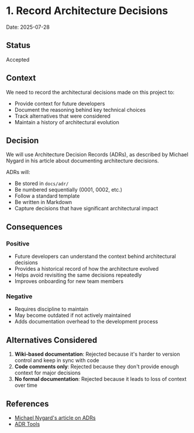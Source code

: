 # 1. Record Architecture Decisions

Date: 2025-07-28

## Status

Accepted

## Context

We need to record the architectural decisions made on this project to:
- Provide context for future developers
- Document the reasoning behind key technical choices
- Track alternatives that were considered
- Maintain a history of architectural evolution

## Decision

We will use Architecture Decision Records (ADRs), as described by Michael Nygard in his article about documenting architecture decisions.

ADRs will:
- Be stored in `docs/adr/`
- Be numbered sequentially (0001, 0002, etc.)
- Follow a standard template
- Be written in Markdown
- Capture decisions that have significant architectural impact

## Consequences

### Positive
- Future developers can understand the context behind architectural decisions
- Provides a historical record of how the architecture evolved
- Helps avoid revisiting the same decisions repeatedly
- Improves onboarding for new team members

### Negative
- Requires discipline to maintain
- May become outdated if not actively maintained
- Adds documentation overhead to the development process

## Alternatives Considered

1. **Wiki-based documentation**: Rejected because it's harder to version control and keep in sync with code
2. **Code comments only**: Rejected because they don't provide enough context for major decisions
3. **No formal documentation**: Rejected because it leads to loss of context over time

## References

- [Michael Nygard's article on ADRs](http://thinkrelevance.com/blog/2011/11/15/documenting-architecture-decisions)
- [ADR Tools](https://github.com/npryce/adr-tools)